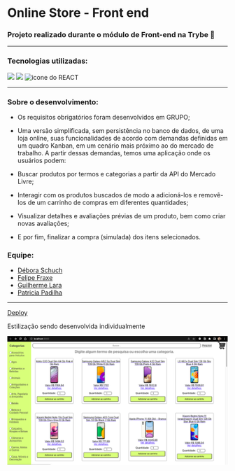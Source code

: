 # Online Store - Front end

### Projeto realizado durante o módulo de Front-end na Trybe 💚
---
### Tecnologias utilizadas:
<div>
  <img  width="40px" src="https://cdn.jsdelivr.net/gh/devicons/devicon/icons/html5/html5-plain-wordmark.svg">
  <img width="40px" src="https://cdn.jsdelivr.net/gh/devicons/devicon/icons/css3/css3-plain-wordmark.svg">
  <img width="40px" src="https://cdn.jsdelivr.net/gh/devicons/devicon/icons/react/react-original-wordmark.svg" alt='icone do REACT'>
</div>

---
### Sobre o desenvolvimento:
- Os requisitos obrigatórios foram desenvolvidos em GRUPO;

- Uma versão simplificada, sem persistência no banco de dados, de uma loja online, suas funcionalidades de acordo com demandas definidas em um quadro Kanban, em um cenário mais próximo ao do mercado de trabalho. A partir dessas demandas, temos uma aplicação onde os usuários podem:

- Buscar produtos por termos e categorias a partir da API do Mercado Livre; 
- Interagir com os produtos buscados de modo a adicioná-los e removê-los de um carrinho de compras em diferentes quantidades; 
- Visualizar detalhes e avaliações prévias de um produto, bem como criar novas avaliações; 
- E por fim, finalizar a compra (simulada) dos itens selecionados.

### Equipe:
* [Débora Schuch](https://www.linkedin.com/in/deboraschuchdarosa/)
* [Felipe Fraxe](https://www.linkedin.com/in/felipefraxe/)
* [Guilherme Lara](https://www.linkedin.com/in/guilherme-lara-753230229/)
* [Patricia Padilha](https://www.linkedin.com/in/patricia-padilha/o)

--- 
[Deploy](https://online-store-frontend.vercel.app/)

Estilização sendo desenvolvida individualmente

![Tela](public/telaSearch.png)

